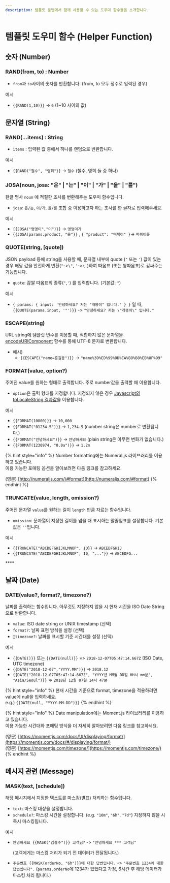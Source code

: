 ```yaml
---
description: 템플릿 문법에서 함께 사용할 수 있는 도우미 함수들을 소개합니다.
---
```


# 템플릿 도우미 함수 \(Helper Function\)

## **숫자 \(Number\)**

### **RAND\(from, to\) : Number**

* `from`과 `to`사이의 숫자를 반환합니다. \(from, to 모두 정수로 입력된 경우\)

예시

* `{{RAND(1,10)}}` -&gt; `6` \(1~10 사이의 값\)

## **문자열 \(String\)**

### RAND\(...items\) : String

* `items` : 입력된 값 중에서 하나를 랜덤으로 반환합니다.

예시

*  `{{RAND("철수", "영희"}}` -&gt; `철수` \(철수, 영희 둘 중 하나\)



### JOSA\(noun, josa: "은" \| "는" \| "이" \| "가" \| "을" \| "를"\) 

한글 명사 `noun` 에 적절한 조사를 변환해주는 도우미 함수입니다.

* `josa`:  `은/는`, `이/가`, `을/를` 조합 중 이용하고자 하는 조사를 한 글자로 입력해주세요.

예시

* `{{JOSA("멍멍이","이")}}` -&gt; `멍멍이가`
* `{{JOSA(params.product, "을"}}` , `{ "product": "떡볶이" }`-&gt; `떡볶이를`



### QUOTE\(string, \[quote\]\)

JSON payload 등에 string을 사용할 때, 문자열 내부에 quote \(`"` 또는 `'`\) 값이 있는 경우 해당 값을 안전하게 변환\(`"`-&gt;`\"`, `'`-&gt;`\'`\)하여 따옴표 \(또는 쌍따옴표\)로 감싸주는 기능입니다.

* `quote`:  감쌀 따옴표의 종류\(`"`,`'`\) 를 입력합니다. \(기본값: `"`\)

예시

*  `{ params: { input: '안녕하세요? 저는 "개똥이" 입니다.' } }` 일 때, `{{QUOTE(params.input, '"')}}` -&gt; `"안녕하세요? 저는 \"개똥이\" 입니다."`

### 

### ESCAPE\(string\)

URL string에 템플릿 변수를 이용할 때, 적합하지 않은 문자열을 [encodeURIComponent](https://developer.mozilla.org/ko/docs/Web/JavaScript/Reference/Global_Objects/encodeURIComponent) 함수를 통해 UTF-8 문자로 변환합니다. 

* 예시\)
  * `{{ESCAPE("name=홍길동")}}` -&gt; `"name%3D%ED%99%8D%EA%B8%B8%EB%8F%99"`

### 

### FORMAT\(value, option?\)

주어진 value를 원하는 형태로 출력합니다. 주로 number값을 출력할 때 이용합니다.

* `option`은 출력 형태를 지정합니다. 지정되지 않은 경우 [Javascript의 toLocaleString 결과값](https://developer.mozilla.org/docs/Web/JavaScript/Reference/Global_Objects/Object/toLocaleString)을 이용합니다.

예시

* `{{FORMAT(10000)}}` -&gt; `10,000`
* `{{FORMAT("01234.5")}}` -&gt; `1,234.5` \(number string은 number로 변환됩니다.\)
* `{{FORMAT("안녕하세요")}}` -&gt; `안녕하세요` \(plain string은 아무런 변화가 없습니다.\)
* `{{FORMAT(1230974, "0.0a")}}` -&gt; `1.2m`

{% hint style="info" %}
Number formatting에는 Numeral.js 라이브러리를 이용하고 있습니다.  
이용 가능한 포매팅 옵션을 알아보려면 다음 링크를 참고하세요.

\(영문\) [http://numeraljs.com/\#format](http://numeraljs.com/#format) 
{% endhint %}



### TRUNCATE\(value, length, omission?\) <a id="truncate"></a>

주어진 문자열 `value`를 원하는 길이 `length` 만큼 자르는 함수입니다.

* `omission`: 문자열이 지정한 길이를 넘을 때 표시하는 말줄임표를 설정합니다. 기본값은 `''`입니다.

예시

* `{{TRUNCATE("ABCDEFGHIJKLMNOP", 10}}` -&gt; `ABCEDFGHIJ`
* `{{TRUNCATE("ABCDEFGHIJKLMNOP", 10, "..."}}` -&gt; `ABCEDFG...`

\*\*\*\*

## 날짜 \(Date\)

### **DATE\(value?, format?, timezone?\)**

날짜를 출력하는 함수입니다. 아무것도 지정하지 않을 시 현재 시간을 ISO Date String으로 반환합니다.

* `value`: ISO date string or UNIX timestamp \(선택\)
* `format?`: 날짜 표현 방식을 설정 \(선택\)
* `timezone?`: 날짜를 표시할 기준 시간대를 설정 \(선택\)

예시

* `{{DATE()}}` 또는 `{{DATE(null)}}` =&gt; `2018-12-07T05:47:14.667Z` \(ISO Date, UTC timezone\)
* `{{DATE("2018-12-07","YYYY.MM")}}`  =&gt; `2018.12` 
* `{{DATE("2018-12-07T05:47:14.667Z", "YYYY년 MM월 DD일 HH시 mm분", "Asia/Seoul")}}`  =&gt; `2018년 12월 07일 14시 47분` 

{% hint style="info" %}
현재 시간을 기준으로 format, timezone을 적용하려면 value에 null을 입력하세요.  
e.g.\) `{{DATE(null, "YYYY-MM-DD")}}`
{% endhint %}

{% hint style="info" %}
Date manipulation에는 Moment.js 라이브러리를 이용하고 있습니다.  
이용 가능한 시간대와 포매팅 방식을 더 자세히 알아보려면 다음 링크를 참고하세요.

\(영문\) [https://momentjs.com/docs/\#/displaying/format/](https://momentjs.com/docs/#/displaying/format/)  
\(영문\) [https://momentjs.com/timezone/](https://momentjs.com/timezone/)
{% endhint %}

## 메시지 관련 \(Message\)

### MASK\(text, \[schedule\]\)

해당 메시지에서 지정한 텍스트를 마스킹\(별표\) 처리하는 함수입니다.

* `text`: 마스킹 대상을 설정합니다.
* `schedule?`: 마스킹 시간을 설정합니다. \(e.g. `"10m"`, `"6h"`, `"7d"`\) 지정하지 않을 시 즉시 마스킹됩니다.

예시

* `안녕하세요 {{MASK("김철수")}} 고객님?` -&gt; `"안녕하세요 *** 고객님"`

  \(고객에게는 마스킹 처리가 되기 전 데이터가 전달됩니다.\) 

* `주문번호 {{MASK(orderNo, "6h")}}에 대한 답변입니다.` -&gt; `"주문번호 1234에 대한 답변입니다".` \(`params.orderNo`에 1234가 있었다고 가정, 6시간 후 해당 데이터가 마스킹 처리 됩니다.\)

